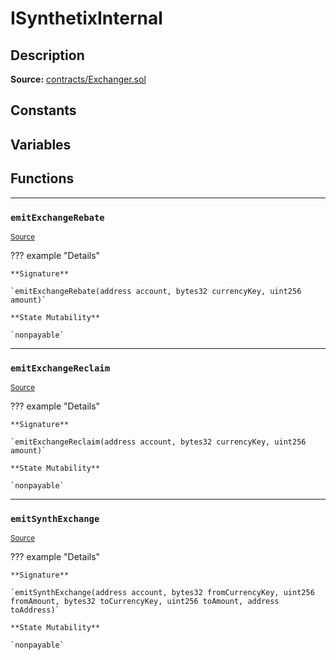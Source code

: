 # ISynthetixInternal

## Description


**Source:** [contracts/Exchanger.sol](https://github.com/Synthetixio/synthetix/tree/v2.21.15/contracts/Exchanger.sol)

## Constants

## Variables

## Functions

---
### `emitExchangeRebate`

<sub>[Source](https://github.com/Synthetixio/synthetix/tree/v2.21.15/contracts/Exchanger.sol#L38)</sub>



??? example "Details"

    **Signature**

    `emitExchangeRebate(address account, bytes32 currencyKey, uint256 amount)`

    **State Mutability**

    `nonpayable`

---
### `emitExchangeReclaim`

<sub>[Source](https://github.com/Synthetixio/synthetix/tree/v2.21.15/contracts/Exchanger.sol#L32)</sub>



??? example "Details"

    **Signature**

    `emitExchangeReclaim(address account, bytes32 currencyKey, uint256 amount)`

    **State Mutability**

    `nonpayable`

---
### `emitSynthExchange`

<sub>[Source](https://github.com/Synthetixio/synthetix/tree/v2.21.15/contracts/Exchanger.sol#L23)</sub>



??? example "Details"

    **Signature**

    `emitSynthExchange(address account, bytes32 fromCurrencyKey, uint256 fromAmount, bytes32 toCurrencyKey, uint256 toAmount, address toAddress)`

    **State Mutability**

    `nonpayable`

